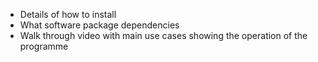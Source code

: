 - Details of how to install
- What software package dependencies
- Walk through video with main use cases showing the operation of the programme